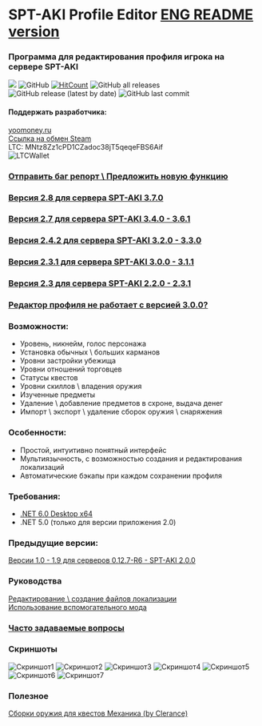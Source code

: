 # SPT-AKI Profile Editor [ENG README version](ENGREADME.md)
### Программа для редактирования профиля игрока на сервере SPT-AKI
  <a href="https://github.com/SkiTles55/SPT-AKI-Profile-Editor/releases/latest"><img src="https://img.shields.io/github/v/release/SkiTles55/SPT-AKI-Profile-Editor"></a>
  ![GitHub](https://img.shields.io/github/license/SkiTles55/SPT-AKI-Profile-Editor)
  [![HitCount](http://hits.dwyl.com/SkiTles55/SPT-AKI-Profile-Editor.svg?style=flat-square)](http://hits.dwyl.com/SkiTles55/SPT-AKI-Profile-Editor)
  ![GitHub all releases](https://img.shields.io/github/downloads/SkiTles55/SPT-AKI-Profile-Editor/total)
  ![GitHub release (latest by date)](https://img.shields.io/github/downloads/SkiTles55/SPT-AKI-Profile-Editor/latest/total)
  ![GitHub last commit](https://img.shields.io/github/last-commit/SkiTles55/SPT-AKI-Profile-Editor)

#### Поддержать разработчика:
[yoomoney.ru](https://yoomoney.ru/to/410015658095326)\
[Ссылка на обмен Steam](https://steamcommunity.com/tradeoffer/new/?partner=350485380%26token=zCrhUwxR)\
LTC: MNtz8Zz1cPD1CZadoc38jT5qeqeFBS6Aif\
![LTCWallet](SPT-AKI%20Profile%20Editor/Resources/Images/ltcWallet.png?raw=true)

### [Отправить баг репорт \ Предложить новую функцию](https://github.com/SkiTles55/SPT-AKI-Profile-Editor/issues/new/choose)

### [Версия 2.8 для сервера SPT-AKI 3.7.0](https://github.com/SkiTles55/SPT-AKI-Profile-Editor/releases/tag/2.8)
### [Версия 2.7 для сервера SPT-AKI 3.4.0 - 3.6.1](https://github.com/SkiTles55/SPT-AKI-Profile-Editor/releases/tag/2.7)
### [Версия 2.4.2 для сервера SPT-AKI 3.2.0 - 3.3.0](https://github.com/SkiTles55/SPT-AKI-Profile-Editor/releases/tag/2.4.2)
### [Версия 2.3.1 для сервера SPT-AKI 3.0.0 - 3.1.1](https://github.com/SkiTles55/SPT-AKI-Profile-Editor/releases/tag/2.3.1)
### [Версия 2.3 для сервера SPT-AKI 2.2.0 - 2.3.1](https://github.com/SkiTles55/SPT-AKI-Profile-Editor/releases/tag/2.3)
### [Редактор профиля не работает с версией 3.0.0?](https://youtu.be/XO2r4dG_kpk)

### Возможности:
* Уровень, никнейм, голос персонажа
* Установка обычных \ больших карманов
* Уровни застройки убежища
* Уровни отношений торговцев
* Статусы квестов
* Уровни скиллов \ владения оружия
* Изученные предметы
* Удаление \ добавление предметов в схроне, выдача денег
* Импорт \ экспорт \ удаление сборок оружия \ снаряжения

### Особенности:
* Простой, интуитивно понятный интерфейс
* Мультиязычность, с возможностью создания и редактирования локализаций
* Автоматические бэкапы при каждом сохранении профиля

### Требования:
* [.NET 6.0 Desktop x64](https://dotnet.microsoft.com/en-us/download/dotnet/thank-you/runtime-desktop-6.0.4-windows-x64-installer)
* .NET 5.0 (только для версии приложения 2.0)

### Предыдущие версии:
[Версии 1.0 - 1.9 для серверов 0.12.7-R6 - SPT-AKI 2.0.0](https://github.com/SkiTles55/SP-EFT-ProfileEditor#readme)

### Руководства
[Редактирование \ создание файлов локализации](/Guidelines/LocalizationsRu.md)\
[Использование вспомогательного мода](/Guidelines/ModHelperRu.md)

### [Часто задаваемые вопросы](FAQ.md)

### Скриншоты
![Скриншот1](/screenshots/1.PNG?raw=true)
![Скриншот2](/screenshots/2.PNG?raw=true)
![Скриншот3](/screenshots/3.PNG?raw=true)
![Скриншот4](/screenshots/4.PNG?raw=true)
![Скриншот5](/screenshots/5.PNG?raw=true)
![Скриншот6](/screenshots/6.PNG?raw=true)
![Скриншот7](/screenshots/7.PNG?raw=true)

### Полезное
[Сборки оружия для квестов Механика (by Clerance)](https://hub.sp-tarkov.com/files/file/1310-gunsmith-presets-updated/)
